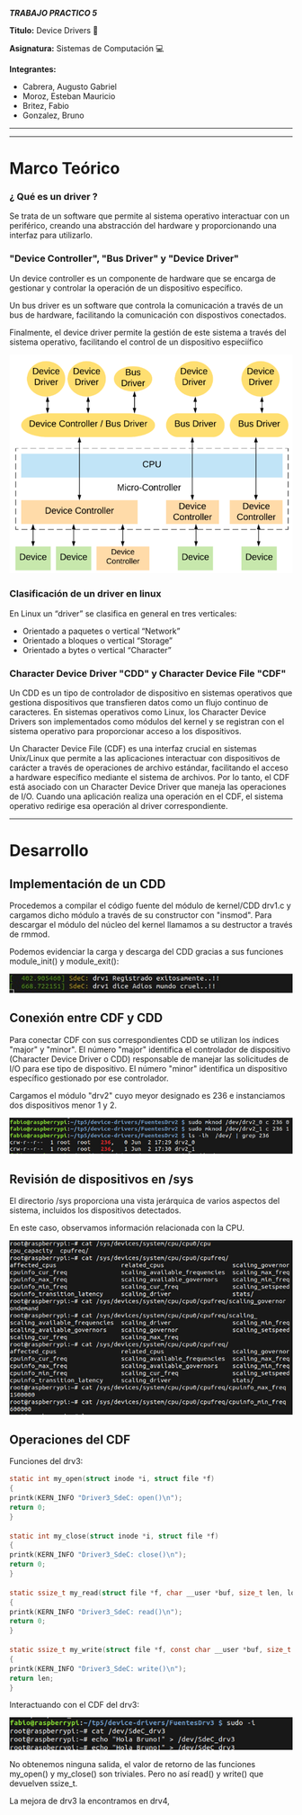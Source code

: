 

***TRABAJO PRACTICO 5***

**Titulo:** Device Drivers 🎯

**Asignatura:** Sistemas de Computación 💻

**Integrantes:**
   - Cabrera, Augusto Gabriel 
   - Moroz, Esteban Mauricio 
   - Britez, Fabio
   - Gonzalez, Bruno


---------------

  <p align="center">



-------------
</p>

# Marco Teórico

### ¿ Qué es un driver ?

Se trata de un software que permite al sistema operativo interactuar con un periférico, creando una abstracción del hardware y proporcionando una interfaz para utilizarlo. 

### "Device Controller", "Bus Driver" y "Device Driver"

Un device controller es un componente de hardware que se encarga de gestionar y controlar la operación de un dispositivo específico.

Un bus driver es un software que controla la comunicación a través de un bus de hardware, facilitando la comunicación con dispostivos conectados.

Finalmente, el device driver permite la gestión de este sistema a través del sistema operativo, facilitando el control de un dispositivo especiífico

<img src="images/1 - Drivers system.png" alt="img">

### Clasificación de un driver en linux

En Linux un “driver” se clasifica en general en tres verticales:
 - Orientado a paquetes o vertical “Network”
 - Orientado a bloques o vertical “Storage”
 - Orientado a bytes o vertical “Character”

### Character Device Driver "CDD" y Character Device File "CDF"

Un CDD es un tipo de controlador de dispositivo en sistemas operativos que gestiona dispositivos que transfieren datos como un flujo continuo de caracteres. En sistemas operativos como Linux, los Character Device Drivers son implementados como módulos del kernel y se registran con el sistema operativo para proporcionar acceso a los dispositivos. 

Un Character Device File (CDF) es una interfaz crucial en sistemas Unix/Linux que permite a las aplicaciones interactuar con dispositivos de carácter a través de operaciones de archivo estándar, facilitando el acceso a hardware específico mediante el sistema de archivos.
Por lo tanto, el CDF está asociado con un Character Device Driver que maneja las operaciones de I/O. Cuando una aplicación realiza una operación en el CDF, el sistema operativo redirige esa operación al driver correspondiente.




---------------------


# Desarrollo 

## Implementación de un CDD

Procedemos a compilar el código fuente del módulo de kernel/CDD drv1.c y cargamos dicho módulo a través de su constructor con "insmod".
Para descargar el módulo del núcleo del kernel llamamos a su destructor a través de rmmod.

Podemos evidenciar la carga y descarga del CDD gracias a sus funciones module_init() y module_exit():

<img src="images/2-drv1.jpg" alt="drv1">

## Conexión entre CDF y CDD

Para conectar CDF con sus correspondientes CDD se utilizan los índices "major" y "minor". El número "major" identifica el controlador de dispositivo (Character Device Driver o CDD) responsable de manejar las solicitudes de I/O para ese tipo de dispositivo. El número "minor" identifica un dispositivo específico gestionado por ese controlador.

Cargamos el módulo "drv2" cuyo meyor designado es 236 e instanciamos dos dispositivos menor 1 y 2.

<img src="images/3-drv2.jpg" alt="drv2">


## Revisión de dispositivos en /sys
El directorio /sys proporciona una vista jerárquica de varios aspectos del sistema, incluidos los dispositivos detectados.

En este caso, observamos información relacionada con la CPU.

<img src="images/4-sys.jpg" alt="sys">

## Operaciones del CDF

Funciones del drv3:

```c
static int my_open(struct inode *i, struct file *f)
{
printk(KERN_INFO "Driver3_SdeC: open()\n");
return 0;
}

static int my_close(struct inode *i, struct file *f)
{
printk(KERN_INFO "Driver3_SdeC: close()\n");
return 0;
}

static ssize_t my_read(struct file *f, char __user *buf, size_t len, loff_t *off)
{
printk(KERN_INFO "Driver3_SdeC: read()\n");
return 0;
}

static ssize_t my_write(struct file *f, const char __user *buf, size_t len, loff_t *off)
{
printk(KERN_INFO "Driver3_SdeC: write()\n");
return len;
}
```

Interactuando con el CDF del drv3:

<img src="images/5-drv3.jpg" alt="drv3">

No obtenemos ninguna salida, el valor de retorno de las funciones my_open() y my_close() son triviales. Pero no así read() y write() que devuelven ssize_t. 

La mejora de drv3 la encontramos en drv4, 





